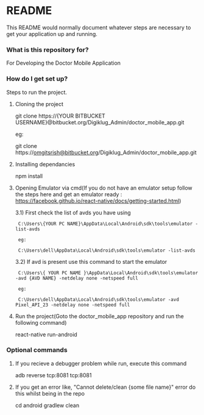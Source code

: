# README #

This README would normally document whatever steps are necessary to get your application up and running.

### What is this repository for? ###

For Developing the Doctor Mobile Application

### How do I get set up? ###

Steps to run the project.

1) Cloning the project
	
	git clone https://{YOUR BITBUCKET USERNAME}@bitbucket.org/Digiklug_Admin/doctor_mobile_app.git
	
	eg:

	git clone https://omgitsrish@bitbucket.org/Digiklug_Admin/doctor_mobile_app.git

2) Installing dependancies

	npm install

3) Opening Emulator via cmd(If you do not have an emulator setup follow the steps here and get an emulator ready : https://facebook.github.io/react-native/docs/getting-started.html)

	3.1) First check the list of avds you have using

		C:\Users\{YOUR PC NAME}\AppData\Local\Android\sdk\tools\emulator -list-avds

		eg:

		C:\Users\dell\AppData\Local\Android\sdk\tools\emulator -list-avds

	3.2) If avd is present use this command to start the emulator

		C:\Users\{ YOUR PC NAME }\AppData\Local\Android\sdk\tools\emulator -avd {AVD NAME} -netdelay none -netspeed full 

		eg:

		C:\Users\dell\AppData\Local\Android\sdk\tools\emulator -avd Pixel_API_23 -netdelay none -netspeed full

4) Run the project(Goto the doctor_mobile_app repository and run the following command)

	react-native run-android


### Optional commands ###

1) If you recieve a debugger problem while run, execute this command

	adb reverse tcp:8081 tcp:8081

2) If you get an error like, "Cannot delete/clean {some file name}" error do this whilst being in the repo
	
	cd android
	gradlew clean

